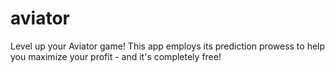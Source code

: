 # aviator
Level up your Aviator game! This app employs its prediction prowess to help you maximize your profit - and it's completely free!

